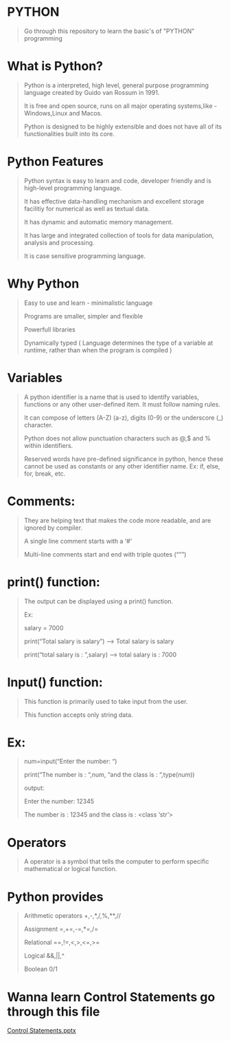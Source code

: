 # PYTHON
 >
 >Go through this repository to learn the basic's of "PYTHON" programming
# 
# 
# What is Python?
 >Python is a interpreted, high level, general purpose programming language created by Guido van Rossum in 1991.
>
 >It is free and open source, runs on all major operating systems,like - Windows,Linux and Macos.
>
 >Python is designed to be highly extensible and does not have all of its functionalities built into its core.
# 
# 
# Python Features
 >Python syntax is easy to learn and code, developer friendly and is high-level programming language.
>
 >It has effective data-handling mechanism and excellent storage facilitiy for numerical as well as textual data.
>
 >It has dynamic and automatic memory management.
>
 >It has large and integrated collection of tools for data manipulation, analysis and processing.
>
 >It is case sensitive programming language.
# 
# 
# Why Python
 >Easy to use and learn - minimalistic language
>
 >Programs are smaller, simpler and flexible
>
 >Powerfull libraries
>
 >Dynamically typed ( Language determines the type of a variable at runtime, rather than when the program is compiled )
# 
# 
# Variables
 >A python identifier is a name that is used to identify variables, functions or any other user-defined item. It must follow naming rules.
>
 >It can compose of letters (A-Z) (a-z), digits (0-9) or the underscore (_) character.
>
 >Python does not allow punctuation characters such as @,$ and % within identifiers.
>
 >Reserved words have pre-defined significance in python, hence these cannot be used as constants or any other identifier name. Ex: if, else, for, break, etc.
# 
# 
# Comments:
 >They are helping text that makes the code more readable, and are ignored by compiler.
>
 >A single line comment starts with a ‘#’
>
 >Multi-line comments start and end with triple quotes (“””)
# 
# 
# print() function:
 >The output can be displayed using a print() function.
>
 >Ex:
>
 >salary = 7000
>
 >print(“Total salary is salary”)				--> Total salary is salary
>
>print(“total salary is : ”,salary)				--> total salary is : 7000
# 
# 
# Input() function: 
 >This function is primarily used to take input from the user.
>
 >This function accepts only string data.
# Ex:
 >num=input(“Enter the number: “)
>
 >print(“The number is : “,num, “and the class is : “,type(num))
>
 >output:
>
 >Enter the number: 12345
>
 >The number is : 12345 and the class is : <class ‘str’>
# 
# 
# Operators
 >
 > A operator is a symbol that tells the computer to perform specific mathematical or logical function.
# Python provides
 >Arithmetic operators	+,-,*,/,%,**,//
>
 >Assignment		=,+=,-=,*=,/=
>
 >Relational		==,!=,<,>,<=,>=
>
 >Logical		&&,||,^
>
 >Boolean		0/1

# Wanna learn Control Statements go through this file
[Control Statements.pptx](https://github.com/user-attachments/files/18275766/Control.Statements.pptx)
